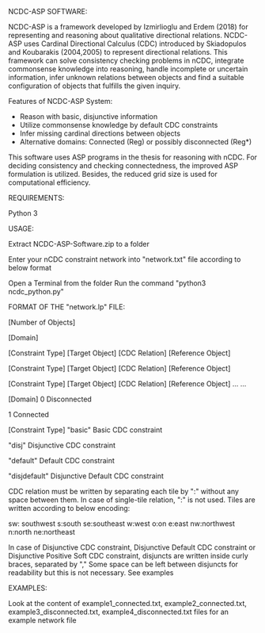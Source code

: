 
NCDC-ASP SOFTWARE:

NCDC-ASP is a framework developed by Izmirlioglu and Erdem (2018) for representing and reasoning about qualitative directional relations. NCDC-ASP uses Cardinal Directional Calculus (CDC) introduced by Skiadopulos and Koubarakis (2004,2005) to represent directional relations. This framework can solve consistency checking problems in nCDC, integrate commonsense knowledge into reasoning, handle incomplete or uncertain information, infer unknown relations between objects and find a suitable configuration of objects that fulfills the given inquiry.

Features of NCDC-ASP System:
- Reason with basic, disjunctive information
- Utilize commonsense knowledge by default CDC constraints
- Infer missing cardinal directions between objects
- Alternative domains: Connected (Reg) or possibly disconnected (Reg*)

This software uses ASP programs in the thesis for reasoning with nCDC. For deciding consistency and checking connectedness, the improved ASP formulation is utilized. Besides, the reduced grid size is used for computational efficiency.



REQUIREMENTS:

Python 3



USAGE:

Extract NCDC-ASP-Software.zip to a folder

Enter your nCDC constraint network into "network.txt" file according to below format

Open a Terminal from the folder
Run the command  "python3 ncdc_python.py"



FORMAT OF THE "network.lp" FILE:

[Number of Objects]

[Domain]

[Constraint Type] [Target Object] [CDC Relation] [Reference Object]

[Constraint Type] [Target Object] [CDC Relation] [Reference Object]

[Constraint Type] [Target Object] [CDC Relation] [Reference Object]
...
...


[Domain]
0   Disconnected

1   Connected

[Constraint Type]
"basic"            Basic CDC constraint

"disj"             Disjunctive CDC constraint

"default"          Default CDC constraint

"disjdefault"      Disjunctive Default CDC constraint


CDC relation must be written by separating each tile by ":" without any space between them. In case of single-tile relation, ":" is not used.  Tiles are written according to below encoding:

sw: southwest  s:south  se:southeast  w:west  o:on   e:east  nw:northwest  n:north  ne:northeast

In case of Disjunctive CDC constraint, Disjunctive Default CDC constraint or Disjunctive Positive Soft CDC constraint, disjuncts are written inside curly braces, separated by "," Some space can be left between disjuncts for readability but this is not necessary. See examples



EXAMPLES:

Look at the content of example1_connected.txt, example2_connected.txt, example3_disconnected.txt, example4_disconnected.txt files for an example network file
